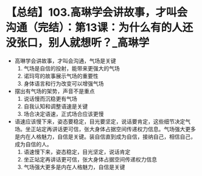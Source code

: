 # 【总结】103.高琳学会讲故事，才叫会沟通（完结）：第13课：为什么有的人还没张口，别人就想听？_高琳学

-   高琳学会讲故事，才叫会沟通，气场是关键
    1.  气场是自信的投射，能带来更强大的气场
    2.  诺玛穹的故事展示气场的重要性
    3.  身体语言和行为改变可以增强气场
-   摆出有气场的架势，声音不是重点
    1.  说话慢而沉稳更有气场
    2.  自我认知和调整语速是关键
    3.  场合决定语速，正式场合应该更慢
-   语速应该慢下来，姿态要稳定，目光要坚定，说话要肯定，这些细节决定气场。坐正站定再讲话更可信，张大身体占据空间传递权力信息。气场强大更多是内在人格魅力，自信是关键。装自信直到成为自信，接纳自己，相信自己，成为自信的人。
    1.  语速慢下来，姿态稳定，目光坚定，说话肯定
    2.  坐正站定再讲话更可信，张大身体占据空间传递权力信息
    3.  气场强大更多是内在人格魅力，自信是关键